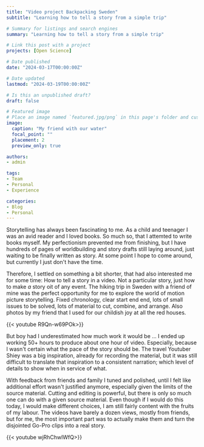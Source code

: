```yaml
---
title: "Video project Backpacking Sweden"
subtitle: "Learning how to tell a story from a simple trip"

# Summary for listings and search engines
summary: "Learning how to tell a story from a simple trip"

# Link this post with a project
projects: [Open Science]

# Date published
date: "2024-03-17T00:00:00Z"

# Date updated
lastmod: "2024-03-19T00:00:00Z"

# Is this an unpublished draft?
draft: false

# Featured image
# Place an image named `featured.jpg/png` in this page's folder and customize its options here.
image:
  caption: "My friend with our water"
  focal_point: ""
  placement: 2
  preview_only: true

authors:
- admin

tags:
- Team
- Personal
- Experience

categories:
- Blog
- Personal
---
```



Storytelling has always been fascinating to me. As a child and teenager I was an avid reader and I loved books. So much so, that I attemted to write books myself. My perfectionism prevented me from finishing, but I have hundreds of pages of worldbuilding and story drafts still laying around, just waiting to be finally written as story. At some point I hope to come around, but currently I just don't have the time.

Therefore, I settled on something a bit shorter, that had also interested me for some time: How to tell a story in a video. Not a particular story, just how to make *a* story oit of any event. The hiking trip in Sweden with a friend of mine was the perfect opportunity for me to explore the world of motion picture storytelling. Fixed chronology, clear start end end, lots of small issues to be solved, lots of material to cut, combine, and arrange. Also photos by my friend that I used for our childish joy at all the red houses.

{{< youtube R9Qn-w69POk>}}

But boy had I underestimated how much work it would be ... I ended up working 50+ hours to produce about one hour of video. Especially, because I wasn't certain what the pace of the story should be. The travel Youtuber Shiey was a big inspiration, already for recording the material, but it was still difficult to translate that inspiration to a consistent narration; which level of details to show when in service of what.

With feedback from friends and family I tuned and polished, until I felt like additional effort wasn't justified anymore, especially given the limits of the source material. Cutting and editing is powerful, but there is only so much one can do with a given source material. Even though if I would do this today, I would make different choices, I am still fairly content with the fruits of my labour. The videos have barely a dozen views, mostly from friends, but for me, the most important part was to actually make them and turn the disjointed Go-Pro clips into a real story.

{{< youtube wjRhChwlWfQ>}}
